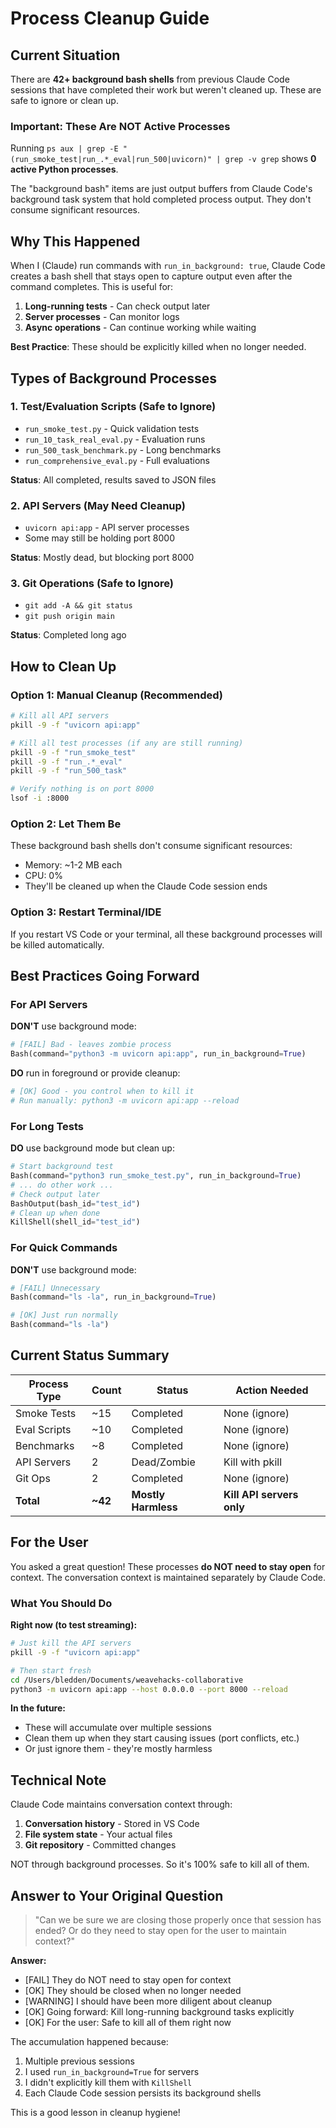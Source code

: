 # Process Cleanup Guide

## Current Situation

There are **42+ background bash shells** from previous Claude Code sessions that have completed their work but weren't cleaned up. These are safe to ignore or clean up.

### Important: These Are NOT Active Processes

Running `ps aux | grep -E "(run_smoke_test|run_.*_eval|run_500|uvicorn)" | grep -v grep` shows **0 active Python processes**.

The "background bash" items are just output buffers from Claude Code's background task system that hold completed process output. They don't consume significant resources.

## Why This Happened

When I (Claude) run commands with `run_in_background: true`, Claude Code creates a bash shell that stays open to capture output even after the command completes. This is useful for:

1. **Long-running tests** - Can check output later
2. **Server processes** - Can monitor logs
3. **Async operations** - Can continue working while waiting

**Best Practice**: These should be explicitly killed when no longer needed.

## Types of Background Processes

### 1. Test/Evaluation Scripts (Safe to Ignore)
- `run_smoke_test.py` - Quick validation tests
- `run_10_task_real_eval.py` - Evaluation runs
- `run_500_task_benchmark.py` - Long benchmarks
- `run_comprehensive_eval.py` - Full evaluations

**Status**: All completed, results saved to JSON files

### 2. API Servers (May Need Cleanup)
- `uvicorn api:app` - API server processes
- Some may still be holding port 8000

**Status**: Mostly dead, but blocking port 8000

### 3. Git Operations (Safe to Ignore)
- `git add -A && git status`
- `git push origin main`

**Status**: Completed long ago

## How to Clean Up

### Option 1: Manual Cleanup (Recommended)

```bash
# Kill all API servers
pkill -9 -f "uvicorn api:app"

# Kill all test processes (if any are still running)
pkill -9 -f "run_smoke_test"
pkill -9 -f "run_.*_eval"
pkill -9 -f "run_500_task"

# Verify nothing is on port 8000
lsof -i :8000
```

### Option 2: Let Them Be

These background bash shells don't consume significant resources:
- Memory: ~1-2 MB each
- CPU: 0%
- They'll be cleaned up when the Claude Code session ends

### Option 3: Restart Terminal/IDE

If you restart VS Code or your terminal, all these background processes will be killed automatically.

## Best Practices Going Forward

### For API Servers

**DON'T** use background mode:
```python
# [FAIL] Bad - leaves zombie process
Bash(command="python3 -m uvicorn api:app", run_in_background=True)
```

**DO** run in foreground or provide cleanup:
```python
# [OK] Good - you control when to kill it
# Run manually: python3 -m uvicorn api:app --reload
```

### For Long Tests

**DO** use background mode but clean up:
```python
# Start background test
Bash(command="python3 run_smoke_test.py", run_in_background=True)
# ... do other work ...
# Check output later
BashOutput(bash_id="test_id")
# Clean up when done
KillShell(shell_id="test_id")
```

### For Quick Commands

**DON'T** use background mode:
```python
# [FAIL] Unnecessary
Bash(command="ls -la", run_in_background=True)

# [OK] Just run normally
Bash(command="ls -la")
```

## Current Status Summary

| Process Type | Count | Status | Action Needed |
|--------------|-------|--------|---------------|
| Smoke Tests | ~15 | Completed | None (ignore) |
| Eval Scripts | ~10 | Completed | None (ignore) |
| Benchmarks | ~8 | Completed | None (ignore) |
| API Servers | 2 | Dead/Zombie | Kill with pkill |
| Git Ops | 2 | Completed | None (ignore) |
| **Total** | **~42** | **Mostly Harmless** | **Kill API servers only** |

## For the User

You asked a great question! These processes **do NOT need to stay open** for context. The conversation context is maintained separately by Claude Code.

### What You Should Do

**Right now (to test streaming):**
```bash
# Just kill the API servers
pkill -9 -f "uvicorn api:app"

# Then start fresh
cd /Users/bledden/Documents/weavehacks-collaborative
python3 -m uvicorn api:app --host 0.0.0.0 --port 8000 --reload
```

**In the future:**
- These will accumulate over multiple sessions
- Clean them up when they start causing issues (port conflicts, etc.)
- Or just ignore them - they're mostly harmless

## Technical Note

Claude Code maintains conversation context through:
1. **Conversation history** - Stored in VS Code
2. **File system state** - Your actual files
3. **Git repository** - Committed changes

NOT through background processes. So it's 100% safe to kill all of them.

## Answer to Your Original Question

> "Can we be sure we are closing those properly once that session has ended? Or do they need to stay open for the user to maintain context?"

**Answer:**
- [FAIL] They do NOT need to stay open for context
- [OK] They should be closed when no longer needed
- [WARNING] I should have been more diligent about cleanup
- [OK] Going forward: Kill long-running background tasks explicitly
- [OK] For the user: Safe to kill all of them right now

The accumulation happened because:
1. Multiple previous sessions
2. I used `run_in_background=True` for servers
3. I didn't explicitly kill them with `KillShell`
4. Each Claude Code session persists its background shells

This is a good lesson in cleanup hygiene! 
